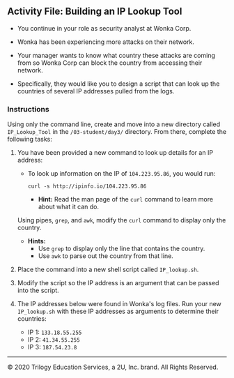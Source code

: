 ## Activity File: Building an IP Lookup Tool  
  
- You continue in your role as security analyst at Wonka Corp.

- Wonka has been experiencing more attacks on their network.

- Your manager wants to know what country these attacks are coming from so Wonka Corp can block the country from accessing their network.

- Specifically, they would like you to design a script that can look up the countries of several IP addresses pulled from the logs.

### Instructions

Using only the command line, create and move into a new directory called  `IP_Lookup_Tool` in the `/03-student/day3/` directory. From there, complete the following tasks:
  
1. You have been provided a new command to look up details for an IP address:

     - To look up information on the IP of `104.223.95.86`, you would run:  

        `curl -s http://ipinfo.io/104.223.95.86`

       - **Hint:** Read the man page of the `curl` command to learn more about what it can do.

   Using  pipes, `grep`, and `awk`, modify the `curl` command to display only the country.

      - **Hints:**
         - Use `grep` to display only the line that contains the country. 
         - Use `awk` to parse out the country from that line.

  2.  Place the command into a new shell script called `IP_lookup.sh`.

  3.  Modify the script so the IP address is an argument that can be passed into the script.

  4. The IP addresses below were found in Wonka's log files. Run your new  `IP_lookup.sh` with these IP addresses as arguments to determine their countries:
       - IP 1: `133.18.55.255`
       - IP 2: `41.34.55.255`
       - IP 3: `187.54.23.8`

--- 
© 2020 Trilogy Education Services, a 2U, Inc. brand. All Rights Reserved.
